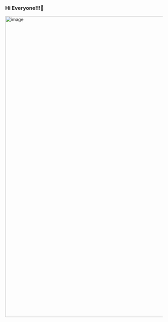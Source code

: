 ### Hi Everyone!!!👋


<img width="960" alt="image" src="https://github.com/NickimiyO/NickimiyO/assets/121602501/d9dcc102-c711-4a0c-a028-0800d5244d75">

  

